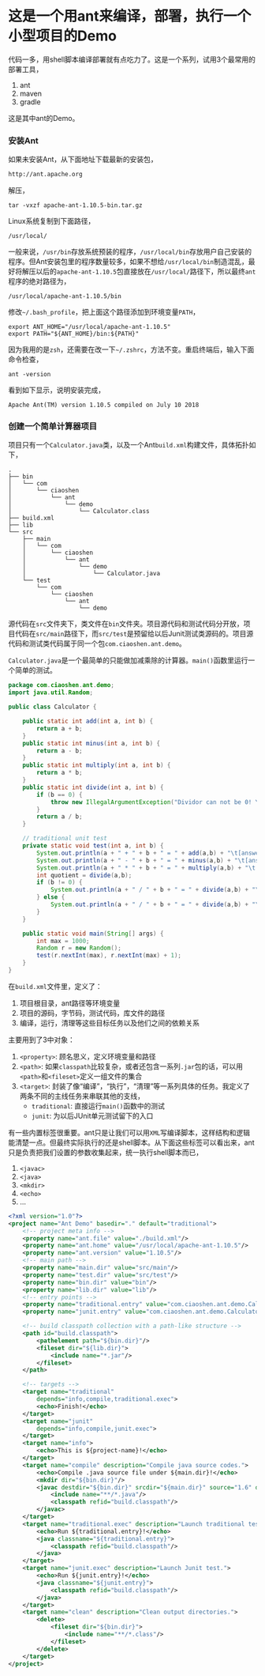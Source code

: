 # 这是一个用ant来编译，部署，执行一个小型项目的Demo
代码一多，用shell脚本编译部署就有点吃力了。这是一个系列，试用3个最常用的部署工具，
1. ant
2. maven
3. gradle

这是其中ant的Demo。

### 安装Ant
如果未安装Ant，从下面地址下载最新的安装包，
```bash
http://ant.apache.org
```

解压，
```
tar -vxzf apache-ant-1.10.5-bin.tar.gz
```

Linux系统复制到下面路径，
```
/usr/local/
```
一般来说，`/usr/bin`存放系统预装的程序，`/usr/local/bin`存放用户自己安装的程序。但Ant安装包里的程序数量较多，如果不想给`/usr/local/bin`制造混乱，最好将解压以后的`apache-ant-1.10.5`包直接放在`/usr/local/`路径下，所以最终`ant`程序的绝对路径为，
```
/usr/local/apache-ant-1.10.5/bin
```
修改`~/.bash_profile`，把上面这个路径添加到环境变量`PATH`，
```
export ANT_HOME="/usr/local/apache-ant-1.10.5"
export PATH="${ANT_HOME}/bin:${PATH}"
```
因为我用的是`zsh`，还需要在改一下`~/.zshrc`，方法不变。重启终端后，输入下面命令检查，
```
ant -version
```
看到如下显示，说明安装完成，
```
Apache Ant(TM) version 1.10.5 compiled on July 10 2018
```

### 创建一个简单计算器项目
项目只有一个`Calculator.java`类，以及一个Ant`build.xml`构建文件，具体拓扑如下，
```
.
├── bin
│   └── com
│       └── ciaoshen
│           └── ant
│               └── demo
│                   └── Calculator.class
├── build.xml
├── lib
└── src
    ├── main
    │   └── com
    │       └── ciaoshen
    │           └── ant
    │               └── demo
    │                   └── Calculator.java
    └── test
        └── com
            └── ciaoshen
                └── ant
                    └── demo
```
源代码在`src`文件夹下，类文件在`bin`文件夹。项目源代码和测试代码分开放，项目代码在`src/main`路径下，而`src/test`是预留给以后Junit测试类源码的。项目源代码和测试类代码属于同一个包`com.ciaoshen.ant.demo`。

`Calculator.java`是一个最简单的只能做加减乘除的计算器。`main()`函数里运行一个简单的测试。
```java
package com.ciaoshen.ant.demo;
import java.util.Random;

public class Calculator {

    public static int add(int a, int b) {
        return a + b;
    }
    public static int minus(int a, int b) {
		return a - b;
	}
	public static int multiply(int a, int b) {
		return a * b;
	}
    public static int divide(int a, int b) {
        if (b == 0) {
            throw new IllegalArgumentException("Dividor can not be 0! Your param a = " + a + ", b = " + b);
        }
		return a / b;
	}

    // traditional unit test
    private static void test(int a, int b) {
        System.out.println(a + " + " + b + " = " + add(a,b) + "\t[answer=" + (a + b) + "]");
        System.out.println(a + " - " + b + " = " + minus(a,b) + "\t[answer=" + (a - b) + "]");
        System.out.println(a + " * " + b + " = " + multiply(a,b) + "\t[answer=" + (a * b) + "]");
        int quotient = divide(a,b);
        if (b != 0) {
            System.out.println(a + " / " + b + " = " + divide(a,b) + "\t[answer=" + (a / b) + "]");
        } else {
            System.out.println(a + " / " + b + " = " + divide(a,b) + "\t[ERR: should throw IllegalArgumentException!]");
        }
    }

    public static void main(String[] args) {
        int max = 1000;
        Random r = new Random();
        test(r.nextInt(max), r.nextInt(max) + 1);
    }
}
```

在`build.xml`文件里，定义了：
1. 项目根目录，ant路径等环境变量
2. 项目的源码，字节码，测试代码，库文件的路径
3. 编译，运行，清理等这些目标任务以及他们之间的依赖关系

主要用到了3中对象：
1. `<property>`: 顾名思义，定义环境变量和路径
2. `<path>`: 如果`classpath`比较复杂，或者还包含一系列`.jar`包的话，可以用`<path>`和`<fileset>`定义一组文件的集合
3. `<target>`: 封装了像“编译”，“执行”，“清理”等一系列具体的任务。我定义了两条不同的主线任务来串联其他的支线，
    * `traditional`: 直接运行`main()`函数中的测试
    * `junit`: 为以后JUnit单元测试留下的入口

有一些内置标签很重要。ant只是让我们可以用`XML`写编译脚本，这样结构和逻辑能清楚一点。但最终实际执行的还是shell脚本。从下面这些标签可以看出来，ant只是负责把我们设置的参数收集起来，统一执行shell脚本而已，
1. `<javac>`
2. `<java>`
3. `<mkdir>`
4. `<echo>`
5. ...

```xml
<?xml version="1.0"?>
<project name="Ant Demo" basedir="." default="traditional">
    <!-- project meta info -->
    <property name="ant.file" value="./build.xml"/>
    <property name="ant.home" value="/usr/local/apache-ant-1.10.5"/>
    <property name="ant.version" value="1.10.5"/>
    <!-- main path -->
    <property name="main.dir" value="src/main"/>
    <property name="test.dir" value="src/test"/>
    <property name="bin.dir" value="bin"/>
    <property name="lib.dir" value="lib"/>
    <!-- entry points -->
    <property name="traditional.entry" value="com.ciaoshen.ant.demo.Calculator"/>
    <property name="junit.entry" value="com.ciaoshen.ant.demo.CalculatorTest/"/>

    <!-- build classpath collection with a path-like structure -->
    <path id="build.classpath">
        <pathelement path="${bin.dir}"/>
        <fileset dir="${lib.dir}">
            <include name="*.jar"/>
        </fileset>
    </path>

    <!-- targets -->
    <target name="traditional"
        depends="info,compile,traditional.exec">
        <echo>Finish!</echo>
    </target>
    <target name="junit"
        depends="info,compile,junit.exec">
    </target>
    <target name="info">
        <echo>This is ${project-name}!</echo>
    </target>
    <target name="compile" description="Compile java source codes.">
        <echo>Compile .java source file under ${main.dir}!</echo>
        <mkdir dir="${bin.dir}"/>
        <javac destdir="${bin.dir}" srcdir="${main.dir}" source="1.6" debug="on" includeantruntime="false">
            <include name="**/*.java"/>
            <classpath refid="build.classpath"/>
        </javac>
    </target>
    <target name="traditional.exec" description="Launch traditional test.">
        <echo>Run ${traditional.entry}!</echo>
        <java classname="${traditional.entry}">
            <classpath refid="build.classpath"/>
        </java>
    </target>
    <target name="junit.exec" description="Launch Junit test.">
        <echo>Run ${junit.entry}!</echo>
        <java classname="${junit.entry}">
            <classpath refid="build.classpath"/>
        </java>
    </target>
    <target name="clean" description="Clean output directories.">
        <delete>
            <fileset dir="${bin.dir}">
                <include name="**/*.class"/>
            </fileset>
        </delete>
    </target>
</project>
```
